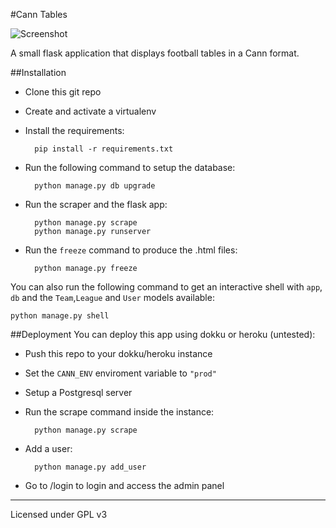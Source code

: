 #Cann Tables

![Screenshot](http://i.imgur.com/ndHhPAX.png)

A small flask application that displays football tables in a Cann format.

##Installation
- Clone this git repo
- Create and activate a virtualenv
- Install the requirements:

        pip install -r requirements.txt

- Run the following command to setup the database:

	    python manage.py db upgrade

- Run the scraper and the flask app:

		python manage.py scrape
		python manage.py runserver

- Run the `freeze` command to produce the .html files:

		python manage.py freeze

You can also run the following command to get an interactive shell with `app`, `db` and the `Team`,`League` and `User` models available:

    python manage.py shell


##Deployment
You can deploy this app using dokku or heroku (untested):

- Push this repo to your dokku/heroku instance
- Set the `CANN_ENV` enviroment variable to `"prod"`
- Setup a Postgresql server
- Run the scrape command inside the instance:

        python manage.py scrape

- Add a user:

        python manage.py add_user

- Go to /login to login and access the admin panel

---
Licensed under GPL v3

